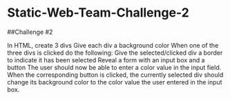 # Static-Web-Team-Challenge-2
##Challenge #2

In HTML, create 3 divs
Give each div a background color
When one of the three divs is clicked do the following:
Give the selected/clicked div a border to indicate it has been selected
Reveal a form with an input box and a button
The user should now be able to enter a color value in the input field.
When the corresponding button is clicked, the currently selected div should change its background color to the color value the user entered in the input box.
